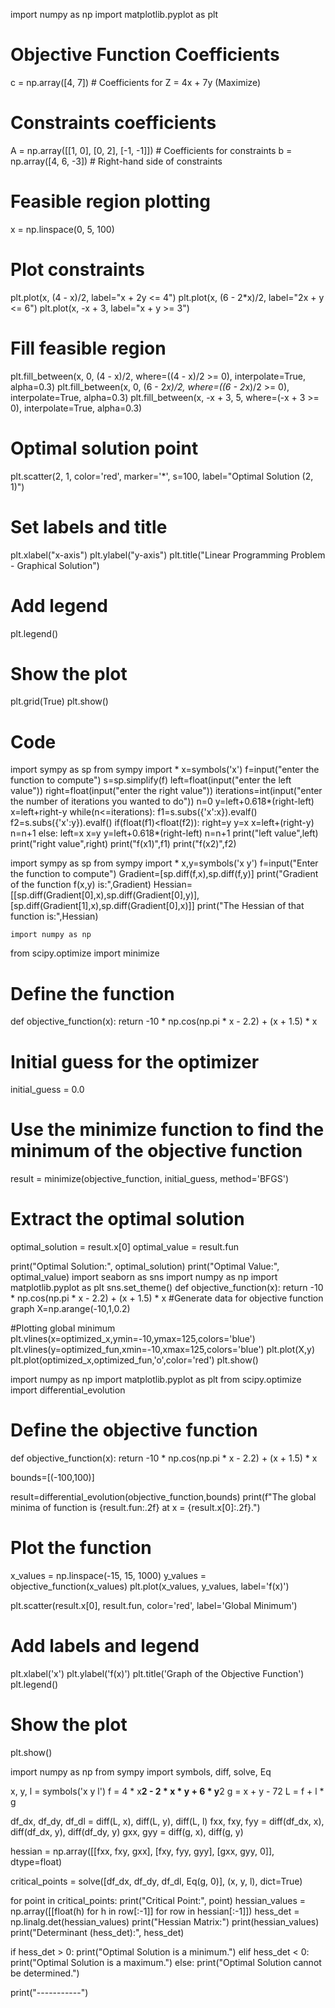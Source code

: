 
import numpy as np
import matplotlib.pyplot as plt

# Objective Function Coefficients
c = np.array([4, 7])  # Coefficients for Z = 4x + 7y (Maximize)

# Constraints coefficients
A = np.array([[1, 0], [0, 2], [-1, -1]])  # Coefficients for constraints
b = np.array([4, 6, -3])  # Right-hand side of constraints

# Feasible region plotting
x = np.linspace(0, 5, 100)

# Plot constraints
plt.plot(x, (4 - x)/2, label="x + 2y <= 4")
plt.plot(x, (6 - 2*x)/2, label="2x + y <= 6")
plt.plot(x, -x + 3, label="x + y >= 3")

# Fill feasible region
plt.fill_between(x, 0, (4 - x)/2, where=((4 - x)/2 >= 0), interpolate=True, alpha=0.3)
plt.fill_between(x, 0, (6 - 2*x)/2, where=((6 - 2*x)/2 >= 0), interpolate=True, alpha=0.3)
plt.fill_between(x, -x + 3, 5, where=(-x + 3 >= 0), interpolate=True, alpha=0.3)

# Optimal solution point
plt.scatter(2, 1, color='red', marker='*', s=100, label="Optimal Solution (2, 1)")

# Set labels and title
plt.xlabel("x-axis")
plt.ylabel("y-axis")
plt.title("Linear Programming Problem - Graphical Solution")

# Add legend
plt.legend()

# Show the plot
plt.grid(True)
plt.show()
# Code


import sympy as sp
from sympy import *
x=symbols('x')
f=input("enter the function to compute")
s=sp.simplify(f)
left=float(input("enter the left value"))
right=float(input("enter the right value"))
iterations=int(input("enter the number of iterations you wanted to do"))
n=0
y=left+0.618*(right-left)
x=left+right-y
while(n<=iterations):
    f1=s.subs({'x':x}).evalf()
    f2=s.subs({'x':y}).evalf()
    if(float(f1)<float(f2)):
        right=y
        y=x
        x=left+(right-y)
        n=n+1
    else:
        left=x
        x=y
        y=left+0.618*(right-left)
        n=n+1
print("left value",left)
print("right value",right)
print("f(x1)",f1)
print("f(x2)",f2)




import sympy as sp
from sympy import *
x,y=symbols('x y')
f=input("Enter the function to compute")
Gradient=[sp.diff(f,x),sp.diff(f,y)]
print("Gradient of the function f(x,y) is:",Gradient)
Hessian=[[sp.diff(Gradient[0],x),sp.diff(Gradient[0],y)],
        [sp.diff(Gradient[1],x),sp.diff(Gradient[0],x)]]
print("The Hessian of that function is:",Hessian)

    import numpy as np
from scipy.optimize import minimize

# Define the function
def objective_function(x):
    return -10 * np.cos(np.pi * x - 2.2) + (x + 1.5) * x

# Initial guess for the optimizer
initial_guess = 0.0

# Use the minimize function to find the minimum of the objective function
result = minimize(objective_function, initial_guess, method='BFGS')

# Extract the optimal solution
optimal_solution = result.x[0]
optimal_value = result.fun

print("Optimal Solution:", optimal_solution)
print("Optimal Value:", optimal_value)
import seaborn as sns
import numpy as np
import matplotlib.pyplot as plt
sns.set_theme()
def objective_function(x):
    return -10 * np.cos(np.pi * x - 2.2) + (x + 1.5) * x
#Generate data for objective function graph
X=np.arange(-10,1,0.2)

#Plotting global minimum
plt.vlines(x=optimized_x,ymin=-10,ymax=125,colors='blue')
plt.vlines(y=optimized_fun,xmin=-10,xmax=125,colors='blue')
plt.plot(X,y)
plt.plot(optimized_x,optimized_fun,'o',color='red')
plt.show()



import numpy as np
import matplotlib.pyplot as plt
from scipy.optimize import differential_evolution

# Define the objective function
def objective_function(x):
    return -10 * np.cos(np.pi * x - 2.2) + (x + 1.5) * x

bounds=[(-100,100)]

result=differential_evolution(objective_function,bounds)
print(f"The global minima of function is {result.fun:.2f} at x = {result.x[0]:.2f}.")
# Plot the function
x_values = np.linspace(-15, 15, 1000)
y_values = objective_function(x_values)
plt.plot(x_values, y_values, label='f(x)')

plt.scatter(result.x[0], result.fun, color='red', label='Global Minimum')

# Add labels and legend
plt.xlabel('x')
plt.ylabel('f(x)')
plt.title('Graph of the Objective Function')
plt.legend()

# Show the plot
plt.show()



import numpy as np
from sympy import symbols, diff, solve, Eq

x, y, l = symbols('x y l')
f = 4 * x**2 - 2 * x * y + 6 * y**2
g = x + y - 72
L = f + l * g

df_dx, df_dy, df_dl = diff(L, x), diff(L, y), diff(L, l)
fxx, fxy, fyy = diff(df_dx, x), diff(df_dx, y), diff(df_dy, y)
gxx, gyy = diff(g, x), diff(g, y)

hessian = np.array([[fxx, fxy, gxx], [fxy, fyy, gyy], [gxx, gyy, 0]], dtype=float)

critical_points = solve([df_dx, df_dy, df_dl, Eq(g, 0)], (x, y, l), dict=True)

for point in critical_points:
    print("Critical Point:", point)
hessian_values = np.array([[float(h) for h in row[:-1]] for row in hessian[:-1]])
hess_det = np.linalg.det(hessian_values)
print("Hessian Matrix:")
print(hessian_values)
print("Determinant (hess_det):", hess_det)

if hess_det > 0:
    print("Optimal Solution is a minimum.")
elif hess_det < 0:
    print("Optimal Solution is a maximum.")
else:
    print("Optimal Solution cannot be determined.")
        
print("-----------")

